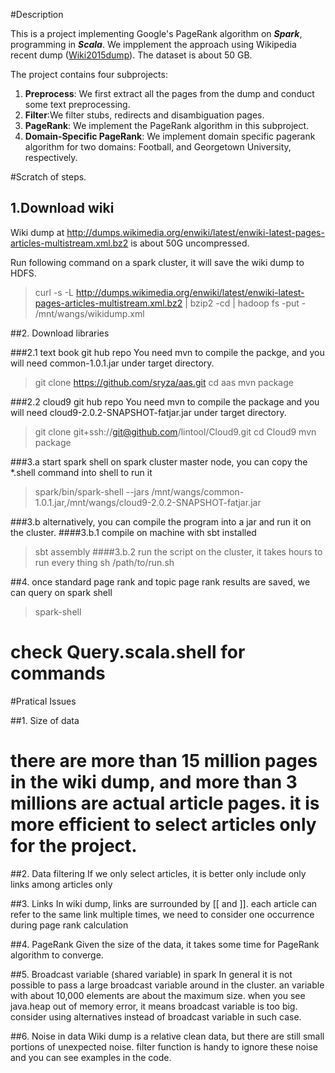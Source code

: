#Description

This is a project implementing Google's PageRank algorithm on **_Spark_**, programming in **_Scala_**. We impplement the approach using Wikipedia recent dump ([Wiki2015dump](https://dumps.wikimedia.org/enwiki/20150901/)). The dataset is about 50 GB. 

The project contains four subprojects: 

1. **Preprocess**: We first extract all the pages from the dump and conduct some text preprocessing.
2. **Filter**:We filter stubs, redirects and disambiguation pages.
3. **PageRank**: We implement the PageRank algorithm in this subproject.
4. **Domain-Specific PageRank**: We implement domain specific pagerank algorithm for two domains: Football, and Georgetown University, respectively. 



#Scratch of steps.

## 1.Download wiki
Wiki dump at http://dumps.wikimedia.org/enwiki/latest/enwiki-latest-pages-articles-multistream.xml.bz2 is about 50G uncompressed.

Run following command on a spark cluster, it will save the wiki dump to HDFS.

> curl -s -L http://dumps.wikimedia.org/enwiki/latest/enwiki-latest-pages-articles-multistream.xml.bz2 | bzip2 -cd | hadoop fs -put - /mnt/wangs/wikidump.xml

##2. Download libraries

###2.1 text book git hub repo
You need mvn to compile the packge, and you will need common-1.0.1.jar under target directory.

> git clone https://github.com/sryza/aas.git
> cd aas
> mvn package

###2.2 cloud9 git hub repo
You need mvn to compile the package and you will need cloud9-2.0.2-SNAPSHOT-fatjar.jar under target directory.
 
> git clone git+ssh://git@github.com/lintool/Cloud9.git
> cd Cloud9
> mvn package

###3.a start spark shell on spark cluster master node, you can copy the *.shell command into shell to run it
> spark/bin/spark-shell --jars /mnt/wangs/common-1.0.1.jar,/mnt/wangs/cloud9-2.0.2-SNAPSHOT-fatjar.jar

###3.b alternatively, you can compile the program into a jar and run it on the cluster.
####3.b.1 compile on machine with sbt installed
> sbt assembly
####3.b.2 run the script on the cluster, it takes hours to run every thing
> sh /path/to/run.sh

##4. once standard page rank and topic page rank results are saved, we can query on spark shell
> spark-shell
# check Query.scala.shell for commands



#Pratical Issues

##1. Size of data
# there are more than 15 million pages in the wiki dump, and more than 3 millions are actual article pages. it is more efficient to select articles only for the project.

##2. Data filtering
If we only select articles, it is better only include only links among articles only

##3. Links
In wiki dump, links are surrounded by [[ and ]]. each article can refer to the same link multiple times, we need to consider one occurrence during page rank calculation

##4. PageRank
Given the size of the data, it takes some time for PageRank algorithm to converge.

##5. Broadcast variable (shared variable) in spark
In general it is not possible to pass a large broadcast variable around in the cluster. an variable with about 10,000 elements are about the maximum size. when you see java.heap out of memory error, it means broadcast variable is too big. consider using alternatives instead of broadcast variable in such case.

##6. Noise in data
Wiki dump is a relative clean data, but there are still small portions of unexpected noise. filter function is handy to ignore these noise and you can see examples in the code. 